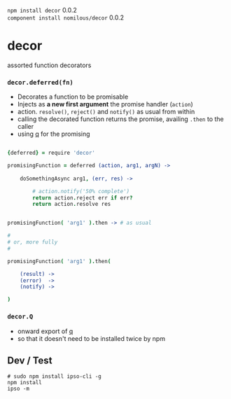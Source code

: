 `npm install decor` 0.0.2 <br />
`component install nomilous/decor` 0.0.2 <br />

decor
=====

assorted function decorators


### `decor.deferred(fn)`

* Decorates a function to be promisable
* Injects as **a new first argument** the promise handler (`action`)
* action. `resolve()`, `reject()` and `notify()` as usual from within
* calling the decorated function returns the promise, availing `.then` to the caller
* using [q](https://github.com/kriskowal/q) for the promising

```coffee

{deferred} = require 'decor'

promisingFunction = deferred (action, arg1, argN) -> 
    
    doSomethingAsync arg1, (err, res) -> 

        # action.notify('50% complete')
        return action.reject err if err?
        return action.resolve res


promisingFunction( 'arg1' ).then -> # as usual

#
# or, more fully
#

promisingFunction( 'arg1' ).then(

    (result) -> 
    (error)  -> 
    (notify) -> 

)

```

### `decor.Q` 

* onward export of [q](https://github.com/kriskowal/q)
* so that it doesn't need to be installed twice by npm



Dev / Test
----------

```
# sudo npm install ipso-cli -g
npm install
ipso -m

```
